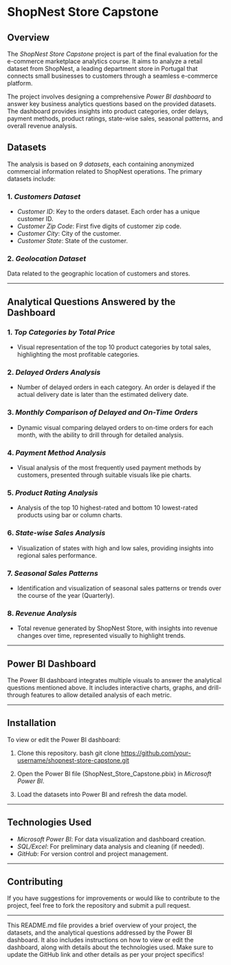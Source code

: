 

# ShopNest Store Capstone

## Overview
The *ShopNest Store Capstone* project is part of the final evaluation for the e-commerce marketplace analytics course. It aims to analyze a retail dataset from ShopNest, a leading department store in Portugal that connects small businesses to customers through a seamless e-commerce platform.

The project involves designing a comprehensive *Power BI dashboard* to answer key business analytics questions based on the provided datasets. The dashboard provides insights into product categories, order delays, payment methods, product ratings, state-wise sales, seasonal patterns, and overall revenue analysis.

## Datasets
The analysis is based on *9 datasets*, each containing anonymized commercial information related to ShopNest operations. The primary datasets include:

### 1. *Customers Dataset*
- *Customer ID*: Key to the orders dataset. Each order has a unique customer ID.
- *Customer Zip Code*: First five digits of customer zip code.
- *Customer City*: City of the customer.
- *Customer State*: State of the customer.

### 2. *Geolocation Dataset*
Data related to the geographic location of customers and stores.

---

## Analytical Questions Answered by the Dashboard

### 1. *Top Categories by Total Price*
- Visual representation of the top 10 product categories by total sales, highlighting the most profitable categories.

### 2. *Delayed Orders Analysis*
- Number of delayed orders in each category. An order is delayed if the actual delivery date is later than the estimated delivery date.

### 3. *Monthly Comparison of Delayed and On-Time Orders*
- Dynamic visual comparing delayed orders to on-time orders for each month, with the ability to drill through for detailed analysis.

### 4. *Payment Method Analysis*
- Visual analysis of the most frequently used payment methods by customers, presented through suitable visuals like pie charts.

### 5. *Product Rating Analysis*
- Analysis of the top 10 highest-rated and bottom 10 lowest-rated products using bar or column charts.

### 6. *State-wise Sales Analysis*
- Visualization of states with high and low sales, providing insights into regional sales performance.

### 7. *Seasonal Sales Patterns*
- Identification and visualization of seasonal sales patterns or trends over the course of the year (Quarterly).

### 8. *Revenue Analysis*
- Total revenue generated by ShopNest Store, with insights into revenue changes over time, represented visually to highlight trends.

---

## Power BI Dashboard

The Power BI dashboard integrates multiple visuals to answer the analytical questions mentioned above. It includes interactive charts, graphs, and drill-through features to allow detailed analysis of each metric.

---

## Installation

To view or edit the Power BI dashboard:

1. Clone this repository.
   bash
   git clone https://github.com/your-username/shopnest-store-capstone.git
   

2. Open the Power BI file (ShopNest_Store_Capstone.pbix) in *Microsoft Power BI*.

3. Load the datasets into Power BI and refresh the data model.

---

## Technologies Used
- *Microsoft Power BI*: For data visualization and dashboard creation.
- *SQL/Excel*: For preliminary data analysis and cleaning (if needed).
- *GitHub*: For version control and project management.

---

## Contributing

If you have suggestions for improvements or would like to contribute to the project, feel free to fork the repository and submit a pull request.

---

This README.md file provides a brief overview of your project, the datasets, and the analytical questions addressed by the Power BI dashboard. It also includes instructions on how to view or edit the dashboard, along with details about the technologies used. Make sure to update the GitHub link and other details as per your project specifics!
